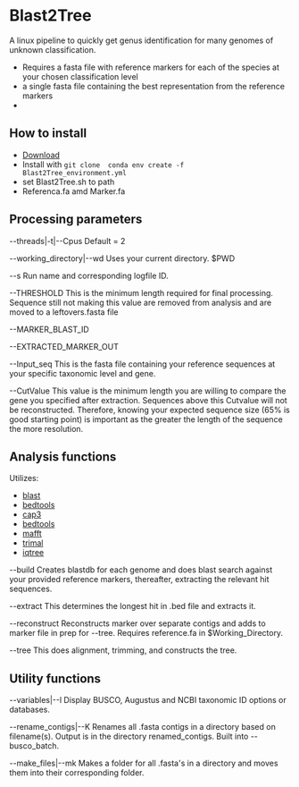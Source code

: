 # Blast2Tree
A linux pipeline to quickly get genus identification for many genomes of unknown classification.
- Requires a fasta file with reference markers for each of the species at your chosen classification level
- a single fasta file containing the best representation from the reference markers
- 

## How to install
- [Download](https://github.com/CallinCeriani/Blast2Tree/archive/refs/tags/Versions.tar.gz)
- Install with `git clone  conda env create -f Blast2Tree_environment.yml`
- set Blast2Tree.sh to path
- Referenca.fa amd Marker.fa

## Processing parameters

--threads|-t|--Cpus 
Default = 2

--working_directory|--wd 
Uses your current directory. $PWD

--s
Run name and corresponding logfile ID.

--THRESHOLD
This is the minimum length required for final processing. Sequence still not making this value are removed from analysis and are moved to a leftovers.fasta file

--MARKER_BLAST_ID

--EXTRACTED_MARKER_OUT

--Input_seq
This is the fasta file containing your reference sequences at your specific taxonomic level and gene.

--CutValue 
This value is the minimum length you are willing to compare the gene you specified after extraction. Sequences above this Cutvalue will not be reconstructed. Therefore, knowing your expected sequence size (65% is good starting point) is important as the greater the length of the sequence the more resolution. 

## Analysis functions
Utilizes: 
- [blast](https://anaconda.org/bioconda/blast) 
- [bedtools](https://anaconda.org/bioconda/bedtools)
- [cap3](https://anaconda.org/bioconda/cap3)
- [bedtools](https://anaconda.org/bioconda/bedtools)
- [mafft](https://anaconda.org/bioconda/mafft)
- [trimal](https://anaconda.org/bioconda/trimal)
- [iqtree](https://anaconda.org/bioconda/iqtree)

--build
Creates blastdb for each genome and does blast search against your provided reference markers, thereafter, extracting the relevant hit sequences.

--extract
This determines the longest hit in .bed file and extracts it.

--reconstruct
Reconstructs marker over separate contigs and adds to marker file in prep for --tree. Requires reference.fa in $Working_Directory.

--tree
This does alignment, trimming, and constructs the tree.

## Utility functions

--variables|--l
Display BUSCO, Augustus and NCBI taxonomic ID options or databases.

--rename_contigs|--K
Renames all .fasta contigs in a directory based on filename(s). Output is in the directory renamed_contigs. Built into --busco_batch.

--make_files|--mk
Makes a folder for all .fasta's in a directory and moves them into their corresponding folder.
